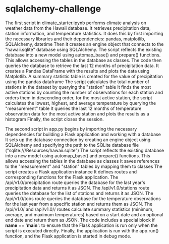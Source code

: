 # sqlalchemy-challenge
The first script in climate_starter.ipynb performs climate analysis on weather data from the Hawaii database. It retrieves precipitation data, station information, and temperature statistics.
It does this by first importing the necessary libraries and their dependencies: pandas, matplotlib, SQLAlchemy, datetime 
Then it creates an engine object that connects to the "hawaii.sqlite" database using SQLAlchemy.
The script reflects the existing database into a new model using automap_base() and prepare() functions. This allows accessing the tables in the database as classes.
The code then  queries the database to retrieve the last 12 months of precipitation data. It creates a Pandas DataFrame with the results and plots the data using Matplotlib.
A summary statistic table is created for the value of precipitation using the pandas dataframe 
The script calculates the total number of stations in the dataset by querying the "station" table
It finds the most active stations by counting the number of observations for each station and orders them in descending order, for the most active station, the script calculates the lowest, highest, and average temperature by querying the "measurement" table
It queries the last 12 months of temperature observation data for the most active station and plots the results as a histogram
Finally, the script closes the session.

The second script in app.py begins by importing the necessary dependencies for building a Flask application and working with a database
It sets up the database connection by creating an engine object using SQLAlchemy and specifying the path to the SQLite database file ("sqlite:///Resources/hawaii.sqlite")
The script reflects the existing database into a new model using automap_base() and prepare() functions. This allows accessing the tables in the database as classes
It saves references to the "measurement" and "station" tables by mapping them to classes
The script creates a Flask application instance
It defines routes and corresponding functions for the Flask application.
The /api/v1.0/precipitation route queries the database for the last year's precipitation data and returns it as JSON.
The /api/v1.0/stations route queries the database for the list of stations and returns it as JSON.
The /api/v1.0/tobs route queries the database for the temperature observations for the last year from a specific station and returns them as JSON.
The /api/v1.0/<start> and /api/v1.0/<start>/<end> routes calculate summary statistics (minimum, average, and maximum temperatures) based on a start date and an optional end date and return them as JSON.
The code includes a special block if __name__ == '__main__': to ensure that the Flask application is run only when the script is executed directly.
Finally, the application is run with the app.run() function, and the Flask application is started in debug mode.
